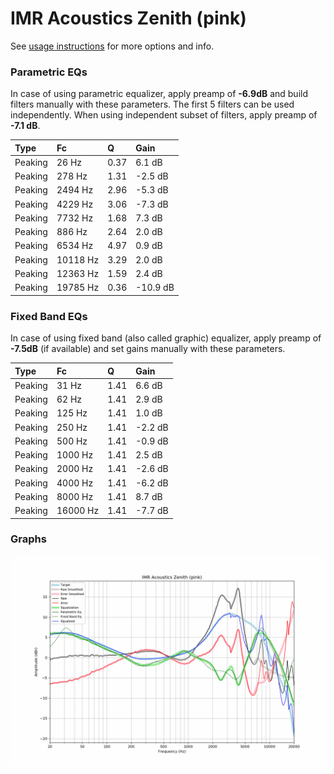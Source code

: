 # IMR Acoustics Zenith (pink)
See [usage instructions](https://github.com/jaakkopasanen/AutoEq#usage) for more options and info.

### Parametric EQs
In case of using parametric equalizer, apply preamp of **-6.9dB** and build filters manually
with these parameters. The first 5 filters can be used independently.
When using independent subset of filters, apply preamp of **-7.1 dB**.

| Type    | Fc       |    Q | Gain     |
|:--------|:---------|:-----|:---------|
| Peaking | 26 Hz    | 0.37 | 6.1 dB   |
| Peaking | 278 Hz   | 1.31 | -2.5 dB  |
| Peaking | 2494 Hz  | 2.96 | -5.3 dB  |
| Peaking | 4229 Hz  | 3.06 | -7.3 dB  |
| Peaking | 7732 Hz  | 1.68 | 7.3 dB   |
| Peaking | 886 Hz   | 2.64 | 2.0 dB   |
| Peaking | 6534 Hz  | 4.97 | 0.9 dB   |
| Peaking | 10118 Hz | 3.29 | 2.0 dB   |
| Peaking | 12363 Hz | 1.59 | 2.4 dB   |
| Peaking | 19785 Hz | 0.36 | -10.9 dB |

### Fixed Band EQs
In case of using fixed band (also called graphic) equalizer, apply preamp of **-7.5dB**
(if available) and set gains manually with these parameters.

| Type    | Fc       |    Q | Gain    |
|:--------|:---------|:-----|:--------|
| Peaking | 31 Hz    | 1.41 | 6.6 dB  |
| Peaking | 62 Hz    | 1.41 | 2.9 dB  |
| Peaking | 125 Hz   | 1.41 | 1.0 dB  |
| Peaking | 250 Hz   | 1.41 | -2.2 dB |
| Peaking | 500 Hz   | 1.41 | -0.9 dB |
| Peaking | 1000 Hz  | 1.41 | 2.5 dB  |
| Peaking | 2000 Hz  | 1.41 | -2.6 dB |
| Peaking | 4000 Hz  | 1.41 | -6.2 dB |
| Peaking | 8000 Hz  | 1.41 | 8.7 dB  |
| Peaking | 16000 Hz | 1.41 | -7.7 dB |

### Graphs
![](./IMR%20Acoustics%20Zenith%20(pink).png)